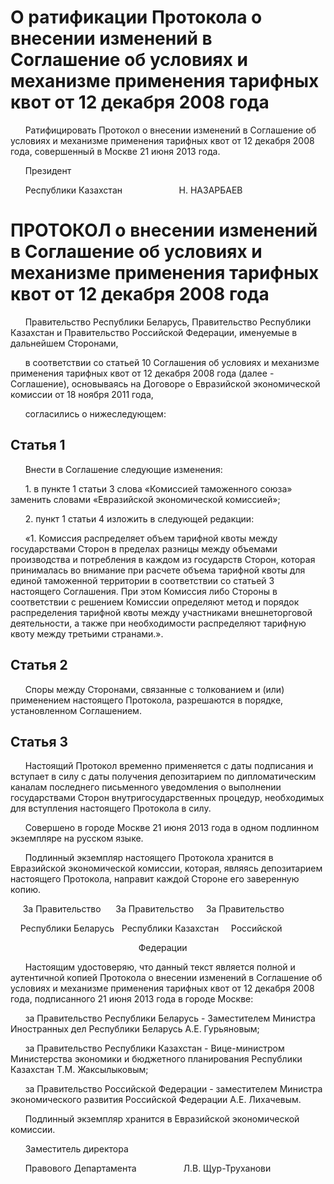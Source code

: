 # О ратификации Протокола о внесении изменений в Соглашение об условиях и механизме применения тарифных квот от 12 декабря 2008 года

      Ратифицировать Протокол о внесении изменений в Соглашение об условиях и механизме применения тарифных квот от 12 декабря 2008 года, совершенный в Москве 21 июня 2013 года.

      Президент

      Республики Казахстан                       Н. НАЗАРБАЕВ

# ПРОТОКОЛ о внесении изменений в Соглашение об условиях и механизме применения тарифных квот от 12 декабря 2008 года

      Правительство Республики Беларусь, Правительство Республики Казахстан и Правительство Российской Федерации, именуемые в дальнейшем Сторонами,

      в соответствии со статьей 10 Соглашения об условиях и механизме применения тарифных квот от 12 декабря 2008 года (далее - Соглашение), основываясь на Договоре о Евразийской экономической комиссии от 18 ноября 2011 года,

      согласились о нижеследующем:

## Статья 1

      Внести в Соглашение следующие изменения:

      1. в пункте 1 статьи 3 слова «Комиссией таможенного союза» заменить словами «Евразийской экономической комиссией»;

      2. пункт 1 статьи 4 изложить в следующей редакции:

      «1. Комиссия распределяет объем тарифной квоты между государствами Сторон в пределах разницы между объемами производства и потребления в каждом из государств Сторон, которая принималась во внимание при расчете объема тарифной квоты для единой таможенной территории в соответствии со статьей 3 настоящего Соглашения. При этом Комиссия либо Стороны в соответствии с решением Комиссии определяют метод и порядок распределения тарифной квоты между участниками внешнеторговой деятельности, а также при необходимости распределяют тарифную квоту между третьими странами.».

## Статья 2

      Споры между Сторонами, связанные с толкованием и (или) применением настоящего Протокола, разрешаются в порядке, установленном Соглашением.

## Статья 3

      Настоящий Протокол временно применяется с даты подписания и вступает в силу с даты получения депозитарием по дипломатическим каналам последнего письменного уведомления о выполнении государствами Сторон внутригосударственных процедур, необходимых для вступления настоящего Протокола в силу.

      Совершено в городе Москве 21 июня 2013 года в одном подлинном экземпляре на русском языке.

      Подлинный экземпляр настоящего Протокола хранится в Евразийской экономической комиссии, которая, являясь депозитарием настоящего Протокола, направит каждой Стороне его заверенную копию.

     За Правительство      За Правительство     За Правительство

    Республики Беларусь   Республики Казахстан     Российской

                                                    Федерации

      Настоящим удостоверяю, что данный текст является полной и аутентичной копией Протокола о внесении изменений в Соглашение об условиях и механизме применения тарифных квот от 12 декабря 2008 года, подписанного 21 июня 2013 года в городе Москве:

      за Правительство Республики Беларусь - Заместителем Министра Иностранных дел Республики Беларусь А.Е. Гурьяновым;

      за Правительство Республики Казахстан - Вице-министром Министерства экономики и бюджетного планирования Республики Казахстан Т.М. Жаксылыковым;

      за Правительство Российской Федерации - заместителем Министра экономического развития Российской Федерации А.Е. Лихачевым.

      Подлинный экземпляр хранится в Евразийской экономической комиссии.

      Заместитель директора

      Правового Департамента                   Л.В. Щур-Труханови

